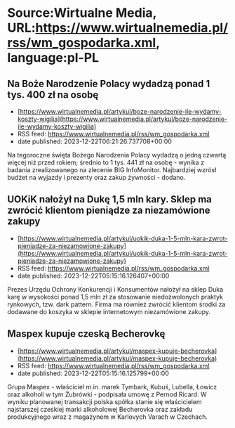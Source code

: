 # Source:Wirtualne Media, URL:https://www.wirtualnemedia.pl/rss/wm_gospodarka.xml, language:pl-PL

## Na Boże Narodzenie Polacy wydadzą ponad 1 tys. 400 zł na osobę
 - [https://www.wirtualnemedia.pl/artykul/boze-narodzenie-ile-wydamy-koszty-wigilia](https://www.wirtualnemedia.pl/artykul/boze-narodzenie-ile-wydamy-koszty-wigilia)
 - RSS feed: https://www.wirtualnemedia.pl/rss/wm_gospodarka.xml
 - date published: 2023-12-22T06:21:26.737708+00:00

Na tegoroczne święta Bożego Narodzenia Polacy wydadzą o jedną czwartą więcej niż przed rokiem; średnio to 1 tys. 441 zł na osobę - wynika z badania zrealizowanego na zlecenie BIG InfoMonitor. Najbardziej wzrósł budżet na wyjazdy i prezenty oraz zakup żywności - dodano.

## UOKiK nałożył na Dukę 1,5 mln kary. Sklep ma zwrócić klientom pieniądze za niezamówione zakupy
 - [https://www.wirtualnemedia.pl/artykul/uokik-duka-1-5-mln-kara-zwrot-pieniadze-za-niezamowione-zakupy](https://www.wirtualnemedia.pl/artykul/uokik-duka-1-5-mln-kara-zwrot-pieniadze-za-niezamowione-zakupy)
 - RSS feed: https://www.wirtualnemedia.pl/rss/wm_gospodarka.xml
 - date published: 2023-12-22T05:15:16.126407+00:00

Prezes Urzędu Ochrony Konkurencji i Konsumentów nałożył na sklep Duka karę w wysokości ponad 1,5 mln zł za stosowanie niedozwolonych praktyk rynkowych, tzw. dark pattern. Firma ma również zwrócić klientom środki za dodawane do koszyka w sklepie internetowym niezamówione zakupy.

## Maspex kupuje czeską Becherovkę
 - [https://www.wirtualnemedia.pl/artykul/maspex-kupuje-becherovka](https://www.wirtualnemedia.pl/artykul/maspex-kupuje-becherovka)
 - RSS feed: https://www.wirtualnemedia.pl/rss/wm_gospodarka.xml
 - date published: 2023-12-22T05:15:16.125799+00:00

Grupa Maspex - właściciel m.in. marek Tymbark, Kubuś, Lubella, Łowicz oraz alkoholi w tym Żubrówki - podpisała umowę z Pernod Ricard. W wyniku planowanej transakcji polska spółka stanie się właścicielem najstarszej czeskiej marki alkoholowej Becherovka oraz zakładu produkcyjnego wraz z magazynem w Karlovych Varach w Czechach.

